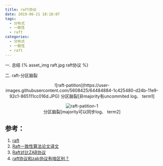 ```yaml
---
title: raft协议
date: 2019-06-21 18:18:07
tags:
  - 分布式
  - 一致性
  - raft
categories: 
  - 分布式
  - 一致性    
  - raft
---
```


一. 总结
{% asset_img   raft.jpg  raft协议 %}

<!-- more -->

二. raft-分区脑裂

<div style="text-align: center;">
![raft-patition](https://user-images.githubusercontent.com/5608425/64484884-1c425480-d24b-11e9-92c1-865111cc016d.JPG)  
分区脑裂[非majority有uncommited log、 term1]

![raft-patition-1](https://user-images.githubusercontent.com/5608425/64484885-1c425480-d24b-11e9-8375-102d20506265.JPG)  
分区脑裂[majority可以同步log、 term2]
</div>

## 参考：

1. [raft](http://thesecretlivesofdata.com/raft/)
2. [Raft一致性算法论文译文](https://www.infoq.cn/article/raft-paper/)
3. [Raft对比ZAB协议](https://my.oschina.net/pingpangkuangmo/blog/782702)
4. [raft协议和zab协议有啥区别？](https://www.zhihu.com/question/28242561)


